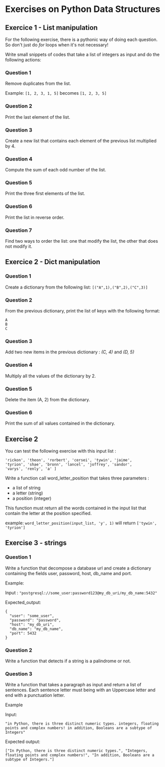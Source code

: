 # Exercises on Python Data Structures

## Exercice 1 - List manipulation

For the following exercise, there is a pythonic way of doing each question. So don't just do *for* loops when it's not necessary!

Write small snippets of codes that take a list of integers as input and do the following actions:

### Question 1

Remove duplicates from the list.

Example:
```[1, 2, 3, 1, 5]``` becomes ```[1, 2, 3, 5]```

### Question 2

Print the last element of the list.

### Question 3

Create a new list that contains each element of the previous list multiplied by 4.

### Question 4

Compute the sum of each odd number of the list.

### Question 5

Print the three first elements of the list.

### Question 6

Print the list in reverse order.

### Question 7

Find two ways to order the list: one that modify the list, the other that does not modify it.

## Exercice 2 - Dict manipulation

### Question 1

Create a dictionary from the following list:
```[("A",1),("B",2),("C",3)]```

### Question 2

From the previous dictionary, print the list of keys with the following format:
```
A
B
C
```

### Question 3

Add two new items in the previous dictionary : *(C, 4)* and *(D, 5)*

### Question 4

Multiply all the values of the dictionary by 2.

### Question 5

Delete the item (A, 2) from the dictionary.

### Question 6

Print the sum of all values contained in the dictionary.


## Exercise 2

You can test the following exercise with this input list :
```input_list = ['eddard', 'catelyn', 'robb', 'sansa', 'arya', 'brandon',
'rickon', 'theon', 'rorbert', 'cersei', 'tywin', 'jaime',
'tyrion', 'shae', 'bronn', 'lancel', 'joffrey', 'sandor',
'varys', 'renly', 'a' ]
```

Write a function call word_letter_position that takes three parameters :
- a list of string
- a letter (string)
- a position (integer)

This function must return all the words contained in the input list that contain the letter at the position specified.

example: ```word_letter_position(input_list, 'y', 1)``` will return ```['tywin', 'tyrion']```

## Exercise 3 - strings

### Question 1

Write a function that decompose a database url and create a dictionary containing the fields user, password, host, db_name and port.

Example:

Input : ```"postgresql://some_user:password123@my_db_uri/my_db_name:5432"``` 

Expected_output: 
```
{
  "user": "some_user",
  "password": "password",
  "host": "my_db_uri",
  "db_name": "my_db_name",
  "port": 5432 
}
```

### Question 2

Write a function that detects if a string is a palindrome or not.

### Question 3

Write a function that takes a paragraph as input and return a list of sentences.
Each sentence letter must being with an Uppercase letter and end with a punctuation letter.

Example

Input:
```
"in Python, there is three distinct numeric types. integers, floating points and complex numbers! in addition, Booleans are a subtype of Integers"
```

Expected output:
```
["In Python, there is three distinct numeric types.", "Integers, floating points and complex numbers!", "In addition, Booleans are a subtype of Integers."]
```



